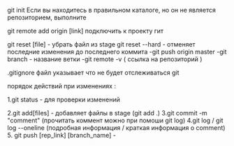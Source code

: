 git init  Если вы находитесь в правильном каталоге, но он не является репозиторием, выполните

git remote add origin [link]  подключить к проекту гит

 git reset [file]  - убрать файл из stage 
 git reset --hard - отменяет последние изменения до последнего коммита
-git push origin master
-git branch - название ветки
-git remote -v ( ссылка на репозиторий )


.gitignore файл указывает что не будет отслеживаться git 

порядок действий при изменениях :

1.git status  - для проверки изменений


2.git add[files]  - добавляет файлы в stage (git add .)
3.git commit -m "comment"  (прочитать коммент можно при помоши git log)
4.git log / git log --oneline  (подробная информация / краткая информация о comment)
5. git push [rep_link] [branch_name] -  

